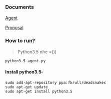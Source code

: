 ### Documents
[Agent](https://github.com/PiScale/god-eye/blob/agent/docs/Agent.md)

[Proposal](https://github.com/PiScale/god-eye/blob/new/docs/Agent-proposal.md)

### How to run?
> Python3.5 nhe =)))
        
`python3.5 agent.py`

#### Install python3.5:
```
sudo add-apt-repository ppa:fkrull/deadsnakes
sudo apt-get update
sudo apt-get install python3.5
```
